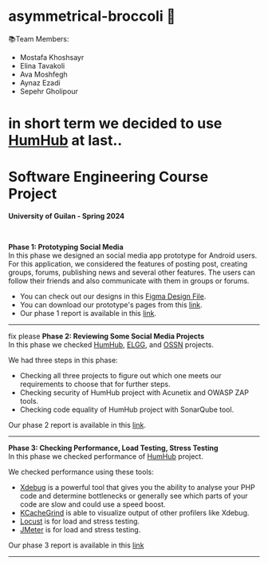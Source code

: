 # asymmetrical-broccoli 🥦

📚Team Members:
- Mostafa Khoshsayr
- Elina Tavakoli
- Ava Moshfegh
- Aynaz Ezadi
- Sepehr Gholipour


# in short term we decided to use [HumHub](https://github.com/humhub/humhub) at last..

# Software Engineering Course Project
**University of Guilan - Spring 2024**
         
<br> 

**Phase 1: Prototyping Social Media**      
In this phase we designed an social media app prototype for Android users.       
For this application, we considered the features of posting post, creating groups, forums, publishing news and several other features. The  users can follow their friends and also communicate with them in groups or forums.    
- You can check out our designs in this [Figma Design File](https://www.figma.com/design/KWXt4XeBgLU9o7mq48Ez9x/Untitled?node-id=0-1&t=6su7HRzuoLbQ72qK-0).
- You can download our prototype's pages from this [link](https://github.com/mosi1910/Asymmetrical-Broccoli/blob/main/phase%201/Prototype.pdf).   
- Our phase 1 report is available in this [link](nuh).
            
<hr>

fix please
**Phase 2: Reviewing Some Social Media Projects**      
In this phase we checked [HumHub](https://github.com/humhub/humhub), [ELGG](https://github.com/Elgg/Elgg.git), and [OSSN](https://github.com/opensource-socialnetwork/opensource-socialnetwork.git) projects.     

We had three steps in this phase: 
- Checking all three projects to figure out which one meets our requirements to choose that for further steps. 
- Checking security of HumHub project with Acunetix and OWASP ZAP tools.
- Checking code equality of HumHub project with SonarQube tool.

Our phase 2 report is available in this [link](nuh).
      <hr>

**Phase 3: Checking Performance, Load Testing, Stress Testing**      
In this phase we checked performance of [HumHub](https://github.com/humhub/humhub) project.     

We checked performance using these tools: 
- [Xdebug](https://xdebug.org/) is a powerful tool that gives you the ability to analyse your PHP code and determine bottlenecks or generally see which parts of your code are slow and could use a speed boost.
- [KCacheGrind](https://kcachegrind.github.io/html/Home.html) is able to visualize output of other profilers like Xdebug.
- [Locust](https://locust.io/) is for load and stress testing.
- [JMeter](https://jmeter.apache.org/) is for load and stress testing.

Our phase 3 report is available in this [link](none)
<hr>     
<br>           

